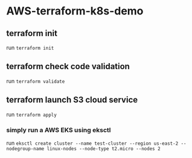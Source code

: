 # AWS-terraform-k8s-demo

## terraform init
run `terraform init`

## terraform check code validation
run `terraform validate`

## terraform launch S3 cloud service
run `terraform apply`

### simply run a AWS EKS using eksctl
run `eksctl create cluster --name test-cluster --region us-east-2 --nodegroup-name linux-nodes --node-type t2.micro --nodes 2`
